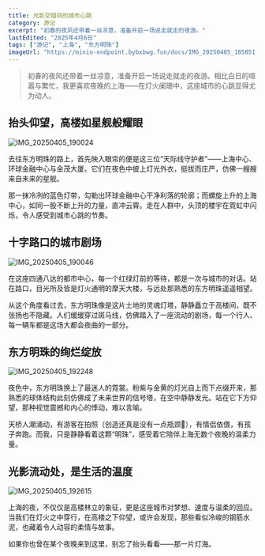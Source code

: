 ```yaml
---
title: 光影交错间的城市心跳
category: 游记
excerpt: "初春的夜风还带着一丝凉意，准备开启一场说走就走的夜游。"
lastEdited: "2025年4月6日"
tags: ["游记", "上海", "东方明珠"]
imageUrl: "https://minio-endpoint.bybxbwg.fun/docs/IMG_20250405_185851.jpg"
---
```


> 初春的夜风还带着一丝凉意，准备开启一场说走就走的夜游。相比白日的喧嚣与繁忙，我更喜欢夜晚的上海——在灯火阑珊中，这座城市的心跳显得尤为动人。

## 抬头仰望，高楼如星舰般耀眼

![IMG_20250405_190024](https://minio-endpoint.bybxbwg.fun/docs/IMG_20250405_190024.jpg)

去往东方明珠的路上，首先映入眼帘的便是这三位“天际线守护者”——上海中心、环球金融中心与金茂大厦。它们在夜色中披上灯光外衣，挺拔而庄严，仿佛一艘艘来自未来的星舰。

那一抹冷冽的蓝色灯带，勾勒出环球金融中心干净利落的轮廓；而螺旋上升的上海中心，如同一股不断上升的力量，直冲云霄。走在人群中，头顶的楼宇在霓虹中闪烁，令人感受到城市心跳的节奏。

## 十字路口的城市剧场

![IMG_20250405_190046](https://minio-endpoint.bybxbwg.fun/docs/IMG_20250405_190046.jpg)

在这座四通八达的都市中心，每一个红绿灯前的等待，都是一次与城市的对话。站在路口，目光所及皆是灯火通明的摩天大楼，与远处那熟悉的东方明珠遥遥相望。

从这个角度看过去，东方明珠像是这片土地的灵魂灯塔，静静矗立于高楼间，既不张扬也不隐藏。人们缓缓穿过斑马线，仿佛踏入了一座流动的剧场，每一个行人、每一辆车都是这场大都会夜曲的一部分。

## 东方明珠的绚烂绽放

![IMG_20250405_192248](https://minio-endpoint.bybxbwg.fun/docs/IMG_20250405_192248.jpg)

夜色中，东方明珠换上了最迷人的霓裳。粉紫与金黄的灯光自上而下点缀开来，那熟悉的球体结构此刻仿佛成了未来世界的信号塔，在空中静静发光。站在它下方仰望，那种视觉震撼和内心的悸动，难以言喻。

天桥人潮涌动，有游客在拍照（创造还真是没有一点瓶颈🤣），有情侣依偎，有孩子奔跑。而我，只是静静看着这颗“明珠”，感受着它陪伴上海无数个夜晚的温柔力量。

## 光影流动处，是生活的温度

![IMG_20250405_192615](https://minio-endpoint.bybxbwg.fun/docs/IMG_20250405_192615.jpg)

上海的夜，不仅仅是高楼林立的象征，更是这座城市对梦想、速度与温柔的回应。当我们在灯火之中穿行，在高楼之下仰望，或许会发现，那些看似冷峻的钢筋水泥，也藏着令人动容的柔情与故事。

如果你也曾在某个夜晚来到这里，别忘了抬头看看——那一片灯海。

